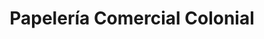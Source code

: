 ---
title: "Papelería Comercial Colonial"
url: /tepic/papeleria-comercial-colonial/
shop: Schreibwaren
---
